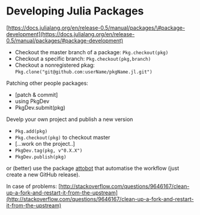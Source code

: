 # Developing Julia Packages

[https://docs.julialang.org/en/release-0.5/manual/packages/\#package-development](https://docs.julialang.org/en/release-0.5/manual/packages/#package-development)

* Checkout the master branch of a package: `Pkg.checkout(pkg)`
* Checkout a specific branch: `Pkg.checkout(pkg,branch)`
* Checkout a nonregistered pkag: `Pkg.clone("git@github.com:userName/pkgName.jl.git")`

Patching other people packages:

* [patch & commit]
* using PkgDev
* PkgDev.submit(pkg)

Develp your own project and publish a new version

* `Pkg.add(pkg)`
* `Pkg.checkout(pkg)` to checkout master
* [...work on the project..]
* `PkgDev.tag(pkg, v"0.X.X")`
* `PkgDev.publish(pkg)`

or (better) use the package [attobot](https://github.com/attobot/attobot) that automatise the workflow (just create a new GitHub release).

In case of problems: [http://stackoverflow.com/questions/9646167/clean-up-a-fork-and-restart-it-from-the-upstream](http://stackoverflow.com/questions/9646167/clean-up-a-fork-and-restart-it-from-the-upstream)

